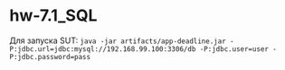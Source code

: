# hw-7.1_SQL

Для запуска SUT:
``java -jar artifacts/app-deadline.jar -P:jdbc.url=jdbc:mysql://192.168.99.100:3306/db -P:jdbc.user=user -P:jdbc.password=pass``
